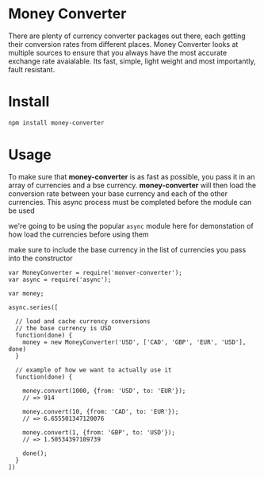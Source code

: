 # Money Converter

There are plenty of currency converter packages out there, each getting their conversion rates from different places. Money Converter looks at multiple sources to ensure that you always have the most accurate exchange rate avaialable. Its fast, simple, light weight and most importantly, fault resistant.

# Install
```bash
npm install money-converter
```

# Usage

To make sure that __money-converter__ is as fast as possible, you pass it in an array of currencies and a bse currency. __money-converter__ will then load the conversion rate between your base currency and each of the other currencies. This async process must be completed before the module can be used

we're going to be using the popular `async` module here for demonstation of how load the currencies before using them

make sure to include the base currency in the list of currencies you pass into the constructor

```javacript
var MoneyConverter = require('monver-converter');
var async = require('async');

var money;

async.series([

  // load and cache currency conversions
  // the base currency is USD
  function(done) {
    money = new MoneyConverter('USD', ['CAD', 'GBP', 'EUR', 'USD'], done)
  }

  // example of how we want to actually use it
  function(done) {

    money.convert(1000, {from: 'USD', to: 'EUR'});
    // => 914

    money.convert(10, {from: 'CAD', to: 'EUR'});
    // => 6.655501347120076

    money.convert(1, {from: 'GBP', to: 'USD'});
    // => 1.50534397109739

    done();
  }
])






